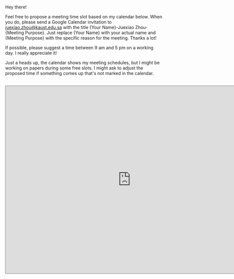 # 

Hey there!

Feel free to propose a meeting time slot based on my calendar below. When you do, please send a Google Calendar invitation to juexiao.zhou@kaust.edu.sa with the title {Your Name}-Juexiao Zhou-{Meeting Purpose}. Just replace {Your Name} with your actual name and {Meeting Purpose} with the specific reason for the meeting. Thanks a lot!

If possible, please suggest a time between 9 am and 5 pm on a working day. I really appreciate it!

Just a heads up, the calendar shows my meeting schedules, but I might be working on papers during some free slots. I might ask to adjust the proposed time if something comes up that's not marked in the calendar.



<br>



<iframe src="https://calendar.google.com/calendar/embed?height=600&wkst=1&ctz=Asia%2FRiyadh&bgcolor=%2333B679&hl=en_GB&title=Juexiao%20Zhou&src=anVleGlhby56aG91QGthdXN0LmVkdS5zYQ&src=YWRkcmVzc2Jvb2sjY29udGFjdHNAZ3JvdXAudi5jYWxlbmRhci5nb29nbGUuY29t&src=ZW4udXNhI2hvbGlkYXlAZ3JvdXAudi5jYWxlbmRhci5nb29nbGUuY29t&color=%23039BE5&color=%2333B679&color=%230B8043" style="border:solid 1px #777" width="800" height="600" frameborder="0" scrolling="no"></iframe>


